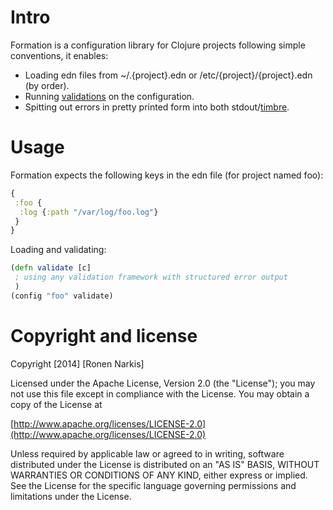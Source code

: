 # Intro
Formation is a configuration library for Clojure projects following simple conventions, it enables:

* Loading edn files from ~/.{project}.edn or /etc/{project}/{project}.edn (by order).
* Running [validations](https://github.com/narkisr/substantiation) on the configuration.
* Spitting out errors in pretty printed form into both stdout/[timbre](https://github.com/ptaoussanis/timbre).

# Usage
Formation expects the following keys in the edn file (for project named foo):

```clojure
{
 :foo {
  :log {:path "/var/log/foo.log"}
 }
}
```

Loading and validating:

```clojure
(defn validate [c]
 ; using any validation framework with structured error output
 )
(config "foo" validate)
```

# Copyright and license
Copyright [2014] [Ronen Narkis]

Licensed under the Apache License, Version 2.0 (the "License");
you may not use this file except in compliance with the License.
You may obtain a copy of the License at

  [http://www.apache.org/licenses/LICENSE-2.0](http://www.apache.org/licenses/LICENSE-2.0)

Unless required by applicable law or agreed to in writing, software
distributed under the License is distributed on an "AS IS" BASIS,
WITHOUT WARRANTIES OR CONDITIONS OF ANY KIND, either express or implied.
See the License for the specific language governing permissions and
limitations under the License.
